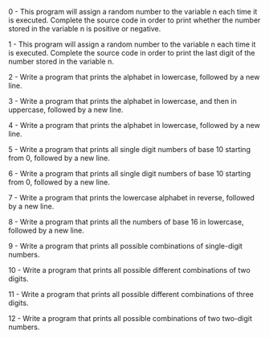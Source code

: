 0 - This program will assign a random number to the variable n each time it is executed. Complete the source code in order to print whether the number stored in the variable n is positive or negative.



1 - This program will assign a random number to the variable n each time it is executed. Complete the source code in order to print the last digit of the number stored in the variable n.



2 - Write a program that prints the alphabet in lowercase, followed by a new line.



3 - Write a program that prints the alphabet in lowercase, and then in uppercase, followed by a new line.

4 - Write a program that prints the alphabet in lowercase, followed by a new line.

5 - Write a program that prints all single digit numbers of base 10 starting from 0, followed by a new line.

6 - Write a program that prints all single digit numbers of base 10 starting from 0, followed by a new line.

7 - Write a program that prints the lowercase alphabet in reverse, followed by a new line.

8 - Write a program that prints all the numbers of base 16 in lowercase, followed by a new line.

9 - Write a program that prints all possible combinations of single-digit numbers.

10 - Write a program that prints all possible different combinations of two digits.

11 - Write a program that prints all possible different combinations of three digits.

12 - Write a program that prints all possible combinations of two two-digit numbers.

